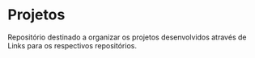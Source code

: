 # Projetos
Repositório destinado a organizar os projetos desenvolvidos através de Links para os respectivos repositórios.
